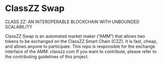# ClassZZ Swap
CLASS ZZ: AN INTEROPERABLE BLOCKCHAIN WITH UNBOUNDED SCALABILITY

ClassZZ Swap is an automated market maker (“AMM”) that allows two tokens to be exchanged on the ClassZZ Smart Chain (CZZ). It is fast, cheap, and allows anyone to participate.
This repo is responsible for the exchange interface of the AMM: classzz.com
If you want to contribute, please refer to the contributing guidelines of this project.

